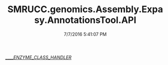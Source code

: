 ﻿---
title: SMRUCC.genomics.Assembly.Expasy.AnnotationsTool.API
date: 7/7/2016 5:41:07 PM
---

[_____ENZYME_CLASS_HANDLER_](T-SMRUCC.genomics.Assembly.Expasy.AnnotationsTool.API._____ENZYME_CLASS_HANDLER_.html)
